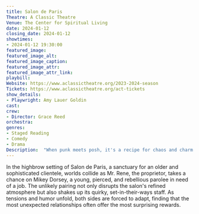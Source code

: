 ```yaml
---
title: Salon de Paris
Theatre: A Classic Theatre
Venue: The Center for Spiritual Living
date: 2024-01-12
closing_date: 2024-01-12
showtimes:
- 2024-01-12 19:30:00
featured_image: 
featured_image_alt: 
featured_image_caption: 
featured_image_attr: 
featured_image_attr_link: 
playbill:
Website: https://www.aclassictheatre.org/2023-2024-season
Tickets: https://www.aclassictheatre.org/act-tickets
show_details: 
- Playwright: Amy Lauer Goldin
cast:
crew:
- Director: Grace Reed
orchestra:
genres: 
- Staged Reading
- Comedy
- Drama
Description:  "When punk meets posh, it's a recipe for chaos and charm in Salon de Paris."
---
```

In the highbrow setting of Salon de Paris, a sanctuary for an older and sophisticated clientele, worlds collide as Mr. Rene, the proprietor, takes a chance on Mikey Dorsey, a young, pierced, and rebellious parolee in need of a job. The unlikely pairing not only disrupts the salon's refined atmosphere but also shakes up its quirky, set-in-their-ways staff. As tensions and humor unfold, both sides are forced to adapt, finding that the most unexpected relationships often offer the most surprising rewards.